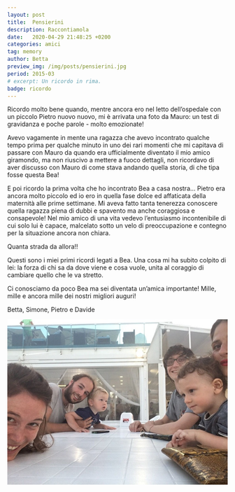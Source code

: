 ```yaml
---
layout: post
title:  Pensierini
description: Raccontiamola
date:   2020-04-29 21:48:25 +0200
categories: amici
tag: memory
author: Betta
preview_img: /img/posts/pensierini.jpg
period: 2015-03
# excerpt: Un ricordo in rima.
badge: ricordo
---
```


Ricordo molto bene quando, mentre ancora ero nel letto dell’ospedale con un piccolo Pietro nuovo nuovo, mi è arrivata una foto da Mauro: un test di gravidanza e poche parole - molto emozionate! 

Avevo vagamente in mente una ragazza che avevo incontrato qualche tempo prima per qualche minuto in uno dei rari  momenti che mi capitava di passare con Mauro da quando era ufficialmente diventato il mio amico giramondo, ma non riuscivo a mettere a fuoco dettagli, non ricordavo di aver discusso con Mauro di come stava andando quella storia, di che tipa fosse questa Bea! 

E poi ricordo la prima volta che ho incontrato Bea a casa nostra... Pietro era ancora molto piccolo ed io ero in quella fase dolce ed affaticata della maternità alle prime settimane. Mi aveva fatto tanta tenerezza conoscere quella ragazza piena di dubbi e spavento ma anche coraggiosa e consapevole!  Nel mio amico di una vita vedevo l’entusiasmo incontenibile di cui solo lui è capace, malcelato sotto un velo di preoccupazione e contegno per la situazione ancora non chiara.

Quanta strada da allora!!

Questi sono i miei primi ricordi legati a Bea. Una cosa mi ha subito colpito di lei: la forza di chi sa da dove viene e cosa vuole, unita al coraggio di cambiare quello che le va stretto. 

Ci conosciamo da poco Bea ma sei diventata un’amica importante! 
Mille, mille e ancora mille dei nostri migliori auguri! 

Betta, Simone, Pietro e Davide

![mare](/img/posts/pensierini.jpg)

